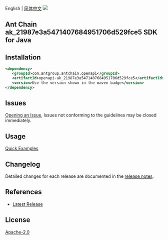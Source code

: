 English | [简体中文](README-CN.md)
![](https://aliyunsdk-pages.alicdn.com/icons/AlibabaCloud.svg)

## Ant Chain ak_21987e3a5471407684951706d529fce5 SDK for Java

## Installation

```xml
<dependency>
   <groupId>com.antgroup.antchain.openapi</groupId>
   <artifactId>openapi-ak_21987e3a5471407684951706d529fce5</artifactId>
   <version>Use the version shown in the maven badge</version>
</dependency>
```

## Issues
[Opening an Issue](https://github.com/alipay/antchain-openapi-prod-sdk/issues/new), Issues not conforming to the guidelines may be closed immediately.

## Usage
[Quick Examples](https://github.com/alipay/antchain-openapi-prod-sdk/blob/master/docs/0-Examples-EN.md#quick-examples)

## Changelog
Detailed changes for each release are documented in the [release notes](./ChangeLog.txt).

## References
* [Latest Release](https://github.com/alipay/antchain-openapi-prod-sdk/)

## License
[Apache-2.0](http://www.apache.org/licenses/LICENSE-2.0)
